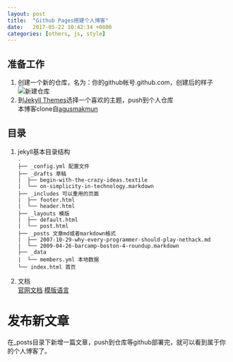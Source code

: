```yaml
---
layout: post
title:  "Github Pages搭建个人博客"
date:   2017-05-22 10:42:34 +0800
categories: [others, js, style]
---
```

## 准备工作
1. 创建一个新的仓库，名为：你的github帐号.github.com，创建后的样子   
![新建仓库](https://cdn.jsdelivr.net/gh/PasseRR/passerr.github.io/images/2017-05-22/repository.png)   
2. 到[Jekyll Themes](http://jekyllthemes.org/)选择一个喜欢的主题，push到个人仓库   
本博客clone自[agusmakmun](https://github.com/agusmakmun/agusmakmun.github.io)

## 目录
1. jekyll基本目录结构  
`.`   
`├── _config.yml 配置文件`  
`├── _drafts 草稿`  
`|  ├── begin-with-the-crazy-ideas.textile`  
`|  └── on-simplicity-in-technology.markdown`  
`├── _includes 可以重用的页面`  
`|  ├── footer.html`  
`|  └── header.html`  
`├── _layouts 模版`  
`|  ├── default.html`  
`|  └── post.html`  
`├── _posts 文章md或者markdown格式`  
`|  ├── 2007-10-29-why-every-programmer-should-play-nethack.md`  
`|  └── 2009-04-26-barcamp-boston-4-roundup.markdown`  
`├── _data`  
`|  └── members.yml 本地数据`  
`└── index.html 首页`

2. 文档  
[官网文档](http://jekyll.com.cn/docs/home/)
[模版语言](https://shopify.github.io/liquid/)

# 发布新文章
在_posts目录下新增一篇文章，push到仓库等github部署完，就可以看到属于你的个人博客了。
